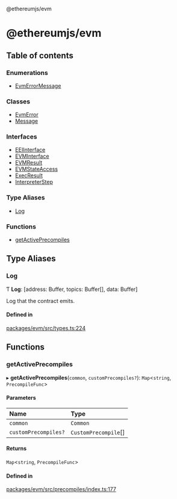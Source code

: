 @ethereumjs/evm

# @ethereumjs/evm

## Table of contents

### Enumerations

- [EvmErrorMessage](enums/EvmErrorMessage.md)

### Classes

- [EvmError](classes/EvmError.md)
- [Message](classes/Message.md)

### Interfaces

- [EEIInterface](interfaces/EEIInterface.md)
- [EVMInterface](interfaces/EVMInterface.md)
- [EVMResult](interfaces/EVMResult.md)
- [EVMStateAccess](interfaces/EVMStateAccess.md)
- [ExecResult](interfaces/ExecResult.md)
- [InterpreterStep](interfaces/InterpreterStep.md)

### Type Aliases

- [Log](README.md#log)

### Functions

- [getActivePrecompiles](README.md#getactiveprecompiles)

## Type Aliases

### Log

Ƭ **Log**: [address: Buffer, topics: Buffer[], data: Buffer]

Log that the contract emits.

#### Defined in

[packages/evm/src/types.ts:224](https://github.com/ethereumjs/ethereumjs-monorepo/blob/master/packages/evm/src/types.ts#L224)

## Functions

### getActivePrecompiles

▸ **getActivePrecompiles**(`common`, `customPrecompiles?`): `Map`<`string`, `PrecompileFunc`\>

#### Parameters

| Name | Type |
| :------ | :------ |
| `common` | `Common` |
| `customPrecompiles?` | `CustomPrecompile`[] |

#### Returns

`Map`<`string`, `PrecompileFunc`\>

#### Defined in

[packages/evm/src/precompiles/index.ts:177](https://github.com/ethereumjs/ethereumjs-monorepo/blob/master/packages/evm/src/precompiles/index.ts#L177)
